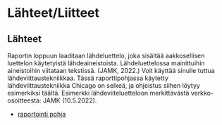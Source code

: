 # Lähteet/Liitteet

## Lähteet

Raportin loppuun laaditaan lähdeluettelo, joka sisältää aakkosellisen luettelon käytetyistä
lähdeaineistoista. Lähdeluettelossa mainittuihin aineistoihin viitataan tekstissä. (JAMK,
2022.)
Voit käyttää sinulle tuttua lähdeviittaustekniikkaa. Tässä raporttipohjassa käytetty
lähdeviittaustekniikka Chicago on selkeä, ja ohjeistus siihen löytyy esimerkiksi täältä.
Esimerkki lähdeviiteluetteloon merkittävästä verkko-osoitteesta:
JAMK (10.5.2022).

- [raportointi pohja](https://www.taitoforum.fi/pluginfile.php/451775/mod_label/intro/Esimerkki_raportista_VTT.pdf?time=1695372840872)
